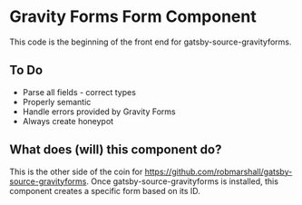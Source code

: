 # Gravity Forms Form Component

This code is the beginning of the front end for gatsby-source-gravityforms.

## To Do

- Parse all fields - correct types
- Properly semantic
- Handle errors provided by Gravity Forms
- Always create honeypot

## What does (will) this component do?

This is the other side of the coin for https://github.com/robmarshall/gatsby-source-gravityforms. Once gatsby-source-gravityforms is installed, this component creates
a specific form based on its ID.
